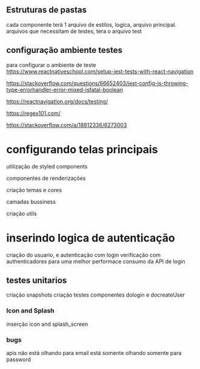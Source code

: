 ## Estruturas de pastas
cada componente terá 1 arquivo de estilos, logica, arquivo principal.
arquivos que necessitam de testes, tera o arquivo test

## configuração ambiente testes

para configurar o ambiente de teste
https://www.reactnativeschool.com/setup-jest-tests-with-react-navigation

https://stackoverflow.com/questions/66652403/jest-config-is-throwing-type-errorhandler-error-mixed-isfatal-boolean

https://reactnavigation.org/docs/testing/

https://regex101.com/

https://stackoverflow.com/a/18812336/6273003

# configurando telas principais

utilização de styled components

componentes de renderizações

criação temas e cores

camadas bussiness

criação utils

# inserindo logica de autenticação
criação do usuario, e autenticação com login
verificação com authenticadores para uma melhor performace
consumo da API de login

## testes unitarios 
criação snapshots
criação testes componentes dologin e docreateUser

### Icon and Splash
inserção icon and splash_screen


### bugs

apis não está olhando para email está somente olhando somente para password